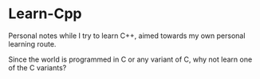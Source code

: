 # Learn-Cpp

Personal notes while I try to learn C++, aimed towards my own personal learning route.

Since the world is programmed in C or any variant of C, why not learn one of the C variants?
